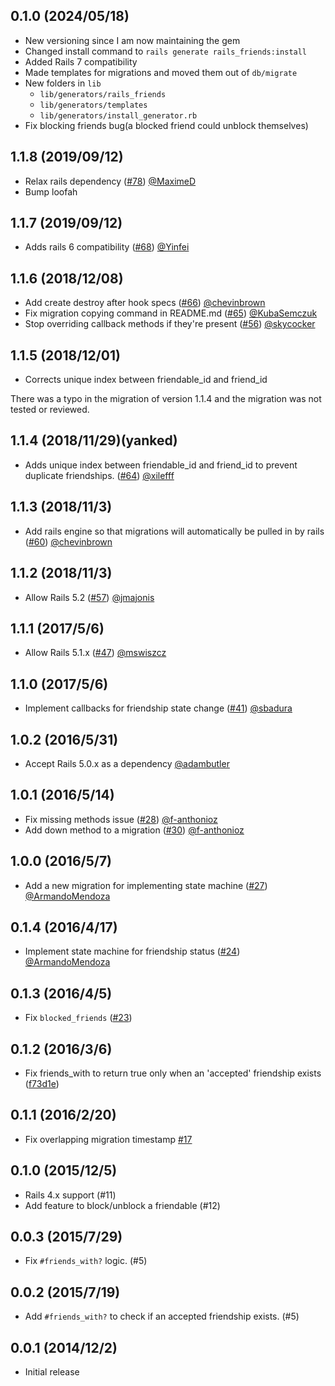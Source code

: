 ## 0.1.0 (2024/05/18)
* New versioning since I am now maintaining the gem
* Changed install command to `rails generate rails_friends:install`
* Added Rails 7 compatibility
* Made templates for migrations and moved them out of `db/migrate`
* New folders in `lib`
  * `lib/generators/rails_friends`
  * `lib/generators/templates`
  * `lib/generators/install_generator.rb`
* Fix blocking friends bug(a blocked friend could unblock themselves) 

## 1.1.8 (2019/09/12)
* Relax rails dependency ([#78](https://github.com/sungwoncho/has_friendship/pull/78)) [@MaximeD](https://github.com/MaximeD)
* Bump loofah

## 1.1.7 (2019/09/12)
* Adds rails 6 compatibility ([#68](https://github.com/sungwoncho/has_friendship/pull/68)) [@Yinfei](https://github.com/Yinfei)

## 1.1.6 (2018/12/08)
* Add create destroy after hook specs ([#66](https://github.com/sungwoncho/has_friendship/pull/66)) [@chevinbrown](https://github.com/chevinbrown)
* Fix migration copying command in README.md ([#65](https://github.com/sungwoncho/has_friendship/pull/65)) [@KubaSemczuk](https://github.com/KubaSemczuk)
* Stop overriding callback methods if they're present ([#56](https://github.com/sungwoncho/has_friendship/pull/56)) [@skycocker](https://github.com/skycocker)

## 1.1.5 (2018/12/01)
* Corrects unique index between friendable_id and friend_id

There was a typo in the migration of version 1.1.4 and the migration was not tested or reviewed.

## 1.1.4 (2018/11/29)(yanked)

* Adds unique index between friendable_id and friend_id to prevent duplicate friendships. ([#64](https://github.com/sungwoncho/has_friendship/pull/64)) [@xilefff](https://github.com/xilefff)

## 1.1.3 (2018/11/3)

* Add rails engine so that migrations will automatically be pulled in by rails ([#60](https://github.com/sungwoncho/has_friendship/pull/60)) [@chevinbrown](https://github.com/chevinbrown)

## 1.1.2 (2018/11/3)

* Allow Rails 5.2 ([#57](https://github.com/sungwoncho/has_friendship/pull/57)) [@jmajonis](https://github.com/jmajonis)

## 1.1.1 (2017/5/6)

* Allow Rails 5.1.x ([#47](https://github.com/sungwoncho/has_friendship/pull/47)) [@mswiszcz](https://github.com/mswiszcz)

## 1.1.0 (2017/5/6)

* Implement callbacks for friendship state change ([#41](https://github.com/sungwoncho/has_friendship/pull/41)) [@sbadura](https://github.com/sbadura)

## 1.0.2 (2016/5/31)

* Accept Rails 5.0.x as a dependency [@adambutler](https://github.com/adambutler)

## 1.0.1 (2016/5/14)

* Fix missing methods issue ([#28](https://github.com/sungwoncho/has_friendship/pull/28)) [@f-anthonioz](https://github.com/f-anthonioz)
* Add down method to a migration ([#30](https://github.com/sungwoncho/has_friendship/pull/30)) [@f-anthonioz](https://github.com/f-anthonioz)

## 1.0.0 (2016/5/7)

* Add a new migration for implementing state machine ([#27](https://github.com/sungwoncho/has_friendship/pull/27)) [@ArmandoMendoza](https://github.com/ArmandoMendoza)

## 0.1.4 (2016/4/17)

* Implement state machine for friendship status ([#24](https://github.com/sungwoncho/has_friendship/pull/24)) [@ArmandoMendoza](https://github.com/ArmandoMendoza)

## 0.1.3 (2016/4/5)

* Fix `blocked_friends` ([#23](https://github.com/sungwoncho/has_friendship/pull/23))

## 0.1.2 (2016/3/6)

* Fix friends_with to return true only when an 'accepted' friendship exists ([f73d1e](https://github.com/sungwoncho/has_friendship/commit/f73d1ef2149c06135f99e0ec18457c5aa9dd85a1))

## 0.1.1 (2016/2/20)

* Fix overlapping migration timestamp [#17](https://github.com/sungwoncho/has_friendship/pull/17)

## 0.1.0 (2015/12/5)

* Rails 4.x support (#11)
* Add feature to block/unblock a friendable (#12)

## 0.0.3 (2015/7/29)

* Fix `#friends_with?` logic. (#5)

## 0.0.2 (2015/7/19)

* Add `#friends_with?` to check if an accepted friendship exists. (#5)

## 0.0.1 (2014/12/2)

* Initial release
